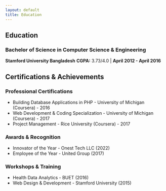 ```yaml
---
layout: default
title: Education
---
```


## Education

### Bachelor of Science in Computer Science & Engineering
**Stamford University Bangladesh**
**CGPA:** 3.73/4.0 | **April 2012 - April 2016**

## Certifications & Achievements

### Professional Certifications
- Building Database Applications in PHP - University of Michigan (Coursera) - 2016
- Web Development & Coding Specialization - University of Michigan (Coursera) - 2017
- Project Management - Rice University (Coursera) - 2017

### Awards & Recognition
- Innovator of the Year - Onest Tech LLC (2022)
- Employee of the Year - United Group (2017)

### Workshops & Training
- Health Data Analytics - BUET (2016)
- Web Design & Development - Stamford University (2015)
